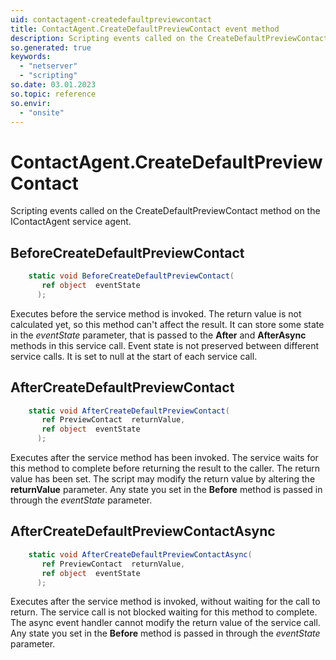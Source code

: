 ```yaml
---
uid: contactagent-createdefaultpreviewcontact
title: ContactAgent.CreateDefaultPreviewContact event method
description: Scripting events called on the CreateDefaultPreviewContact method on the ContactAgent service agent.
so.generated: true
keywords:
  - "netserver"
  - "scripting"
so.date: 03.01.2023
so.topic: reference
so.envir:
  - "onsite"
---
```

# ContactAgent.CreateDefaultPreviewContact

Scripting events called on the <see cref='M:SuperOffice.CRM.Services.IContactAgent.CreateDefaultPreviewContact'>CreateDefaultPreviewContact</see> method on the <see cref='IContactAgent'>IContactAgent</see>  service agent.

## BeforeCreateDefaultPreviewContact
```cs
    static void BeforeCreateDefaultPreviewContact(
       ref object  eventState
      );
```
Executes before the service method is invoked.
The return value is not calculated yet, so this method can't affect the result.
It can store some state in the *eventState* parameter, that is passed to the **After** and **AfterAsync** methods in this service call.
Event state is not preserved between different service calls. It is set to null at the start of each service call.
## AfterCreateDefaultPreviewContact
```cs
    static void AfterCreateDefaultPreviewContact(
       ref PreviewContact  returnValue,
       ref object  eventState
      );
```
Executes after the service method has been invoked. The service waits for this method to complete before returning the result to the caller.
The return value has been set. The script may modify the return value by altering the **returnValue** parameter.
Any state you set in the **Before** method is passed in through the *eventState* parameter.
## AfterCreateDefaultPreviewContactAsync
```cs
    static void AfterCreateDefaultPreviewContactAsync(
       ref PreviewContact  returnValue,
       ref object  eventState
      );
```
Executes after the service method is invoked, without waiting for the call to return.
The service call is not blocked waiting for this method to complete.
The async event handler cannot modify the return value of the service call.
Any state you set in the **Before** method is passed in through the *eventState* parameter.

